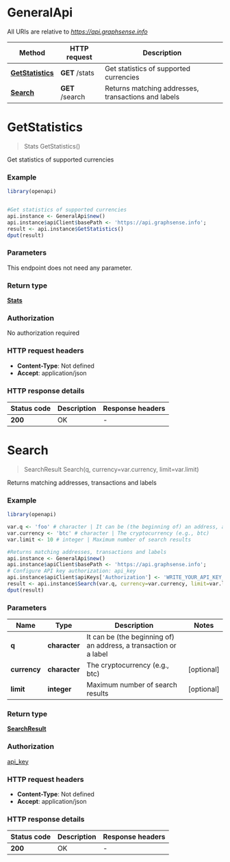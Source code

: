 # GeneralApi

All URIs are relative to *https://api.graphsense.info*

Method | HTTP request | Description
------------- | ------------- | -------------
[**GetStatistics**](GeneralApi.md#GetStatistics) | **GET** /stats | Get statistics of supported currencies
[**Search**](GeneralApi.md#Search) | **GET** /search | Returns matching addresses, transactions and labels


# **GetStatistics**
> Stats GetStatistics()

Get statistics of supported currencies

### Example
```R
library(openapi)


#Get statistics of supported currencies
api.instance <- GeneralApi$new()
api.instance$apiClient$basePath <- 'https://api.graphsense.info';
result <- api.instance$GetStatistics()
dput(result)
```

### Parameters
This endpoint does not need any parameter.

### Return type

[**Stats**](stats.md)

### Authorization

No authorization required

### HTTP request headers

 - **Content-Type**: Not defined
 - **Accept**: application/json

### HTTP response details
| Status code | Description | Response headers |
|-------------|-------------|------------------|
| **200** | OK |  -  |

# **Search**
> SearchResult Search(q, currency=var.currency, limit=var.limit)

Returns matching addresses, transactions and labels

### Example
```R
library(openapi)

var.q <- 'foo' # character | It can be (the beginning of) an address, a transaction or a label
var.currency <- 'btc' # character | The cryptocurrency (e.g., btc)
var.limit <- 10 # integer | Maximum number of search results

#Returns matching addresses, transactions and labels
api.instance <- GeneralApi$new()
api.instance$apiClient$basePath <- 'https://api.graphsense.info';
# Configure API key authorization: api_key
api.instance$apiClient$apiKeys['Authorization'] <- 'WRITE_YOUR_API_KEY_HERE';
result <- api.instance$Search(var.q, currency=var.currency, limit=var.limit)
dput(result)
```

### Parameters

Name | Type | Description  | Notes
------------- | ------------- | ------------- | -------------
 **q** | **character**| It can be (the beginning of) an address, a transaction or a label | 
 **currency** | **character**| The cryptocurrency (e.g., btc) | [optional] 
 **limit** | **integer**| Maximum number of search results | [optional] 

### Return type

[**SearchResult**](search_result.md)

### Authorization

[api_key](../README.md#api_key)

### HTTP request headers

 - **Content-Type**: Not defined
 - **Accept**: application/json

### HTTP response details
| Status code | Description | Response headers |
|-------------|-------------|------------------|
| **200** | OK |  -  |


